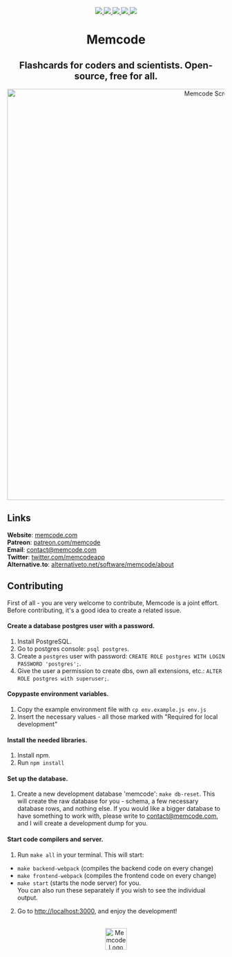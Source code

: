 <div align="center">
  <a href="http://memcode.com" title="Website memcode.com">
    <img src="https://img.shields.io/website-up-down-green-red/http/shields.io.svg"/>
  </a>
  
  <a href="https://GitHub.com/Naereen/lakesare/memcode/contributors/" title="GitHub contributors">
    <img src="https://img.shields.io/github/contributors/lakesare/memcode"/>
  </a>
  
  <a href="https://github.com/lakesare/memcode/blob/master/LICENSE" title="GitHub license">
    <img src="https://img.shields.io/github/license/Naereen/StrapDown.js.svg"/>
  </a>
  
  <a href="https://reactjs.org/docs/how-to-contribute.html#your-first-pull-request" title="PRs welcome">
    <img src="https://img.shields.io/badge/PRs-welcome-brightgreen.svg"/>
  </a>

<!--   <a href="https://gitpod.io/#https://github.com/lakesare/memcode" title="Gitpod Ready-to-Code">
    <img src="https://img.shields.io/badge/Gitpod-Ready--to--Code-blue?logo=gitpod"/>
  </a> -->

  <a href="https://patreon.com/memcode" title="Donate to Memcode project using Patreon">
    <img src="https://img.shields.io/badge/patreon-donate-yellow.svg"/>
  </a>
</div>

<h1 align="center">
  Memcode
</h1>

<h2 align="center">
  Flashcards for coders and scientists. Open-source, free for all.
</h2>

<div align="center">
  <img width="950px" alt="Memcode Screenshot" src="https://user-images.githubusercontent.com/7578559/154212696-1597a568-7a97-44d8-bda9-56cc80fcc725.png">
</div>

## Links

**Website**: <a href="https://www.memcode.com">memcode.com</a>  
**Patreon**: <a href="https://patreon.com/memcode">patreon.com/memcode</a>   
**Email**:   contact@memcode.com    
**Twitter**: <a href="https://twitter.com/memcodeapp">twitter.com/memcodeapp</a>  
**Alternative.to**: <a href="https://alternativeto.net/software/memcode/about">alternativeto.net/software/memcode/about</a>    

## Contributing

First of all - you are very welcome to contribute, Memcode is a joint effort.   
Before contributing, it's a good idea to create a related issue.


<!-- Note: if you'd like to use online development environment, try <a href="https://github.com/lakesare/memcode/blob/master/Gitpod.md">Gitpod.md</a> (might need some adjustments). The steps below are for the local setup. -->

#### Create a database postgres user with a password.
1. Install PostgreSQL.
2. Go to postgres console: `psql postgres`.
3. Create a `postgres` user with password: `CREATE ROLE postgres WITH LOGIN PASSWORD 'postgres';`.
4. Give the user a permission to create dbs, own all extensions, etc.: `ALTER ROLE postgres with superuser;`.

#### Copypaste environment variables.
1. Copy the example environment file with `cp env.example.js env.js`
2. Insert the necessary values - all those marked with "Required for local development"

#### Install the needed libraries.
1. Install npm.
2. Run `npm install`

#### Set up the database.
1. Create a new development database 'memcode': `make db-reset`.
This will create the raw database for you - schema, a few necessary database rows, and nothing else.
If you would like a bigger database to have something to work with, please write to contact@memcode.com, and I will create a development dump for you.

#### Start code compilers and server.
1. Run `make all` in your terminal.
This will start:
- `make backend-webpack` (compiles the backend code on every change)
- `make frontend-webpack` (compiles the frontend code on every change)
- `make start` (starts the node server)
for you.  
You can also run these separately if you wish to see the individual output.
2. Go to <a href="http://localhost:3000/">http://localhost:3000</a>, and enjoy the development!


<br/>
<div align="center">
  <img width="50px" src="https://user-images.githubusercontent.com/7578559/154219522-280c4f96-4e3d-45e9-9beb-671b339b3f92.png" alt="Memcode Logo"/>
</div>
